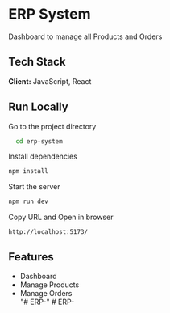 # ERP System   
Dashboard to manage all Products and Orders

## Tech Stack  
**Client:** JavaScript, React
## Run Locally  

Go to the project directory  

~~~bash  
  cd erp-system
~~~

Install dependencies  

~~~bash  
npm install
~~~

Start the server  

~~~bash  
npm run dev
~~~

Copy URL and Open in browser  

~~~  
http://localhost:5173/
~~~

## Features  
- Dashboard    
- Manage Products  
- Manage Orders  
"# ERP-" 
#   E R P -  
 